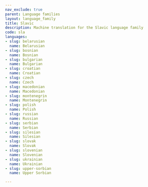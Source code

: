 ```yaml
---
nav_exclude: true
parent: Language families
layout: language_family
title: Slavic
description: Machine translation for the Slavic language family
code: sla
languages:
- slug: belarusian
  name: Belarusian
- slug: bosnian
  name: Bosnian
- slug: bulgarian
  name: Bulgarian
- slug: croatian
  name: Croatian
- slug: czech
  name: Czech
- slug: macedonian
  name: Macedonian
- slug: montenegrin
  name: Montenegrin
- slug: polish
  name: Polish
- slug: russian
  name: Russian
- slug: serbian
  name: Serbian
- slug: silesian
  name: Silesian
- slug: slovak
  name: Slovak
- slug: slovenian
  name: Slovenian
- slug: ukrainian
  name: Ukrainian
- slug: upper-sorbian
  name: Upper Sorbian

---
```


